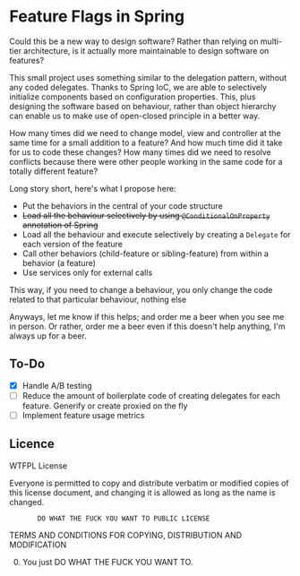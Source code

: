 # Feature Flags in Spring

Could this be a new way to design software? Rather than relying on multi-tier architecture, is it actually more 
maintainable to design software on features?

This small project uses something similar to the delegation pattern, without any coded delegates. Thanks to Spring IoC, 
we are able to selectively initialize components based on configuration properties. This, plus designing the software 
based on behaviour, rather than object hierarchy can enable us to make use of open-closed principle in a better way.  

How many times did we need to change model, view and controller at the same time for a small addition to a feature? 
And how much time did it take for us to code these changes? How many times did we need to resolve conflicts because 
there were other people working in the same code for a totally different feature?  

Long story short, here's what I propose here:
* Put the behaviors in the central of your code structure
* ~~Load all the behaviour selectively by using `@ConditionalOnProperty` annotation of Spring~~
* Load all the behaviour and execute selectively by creating a `Delegate` for each version of the feature 
* Call other behaviors (child-feature or sibling-feature) from within a behavior (a feature) 
* Use services only for external calls

This way, if you need to change a behaviour, you only change the code related to that particular behaviour, nothing else

Anyways, let me know if this helps; and order me a beer when you see me in person. Or rather, order me a beer even if 
this doesn't help anything, I'm always up for a beer.

## To-Do

- [x] Handle A/B testing  
- [ ] Reduce the amount of boilerplate code of creating delegates for each feature. Generify or create proxied on the fly
- [ ] Implement feature usage metrics

## Licence

WTFPL License

Everyone is permitted to copy and distribute verbatim or modified
copies of this license document, and changing it is allowed as long
as the name is changed.

           DO WHAT THE FUCK YOU WANT TO PUBLIC LICENSE
TERMS AND CONDITIONS FOR COPYING, DISTRIBUTION AND MODIFICATION

0. You just DO WHAT THE FUCK YOU WANT TO.
